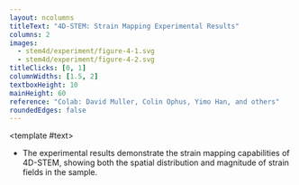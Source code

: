 ```yaml
---
layout: ncolumns
titleText: "4D-STEM: Strain Mapping Experimental Results"
columns: 2
images:
  - stem4d/experiment/figure-4-1.svg
  - stem4d/experiment/figure-4-2.svg
titleClicks: [0, 1]
columnWidths: [1.5, 2]
textboxHeight: 10
mainHeight: 60
reference: "Colab: David Muller, Colin Ophus, Yimo Han, and others" 
roundedEdges: false
---
```


<template #text>
<div class="text-left">
<ul class="list-disc pl-4">
  <li>The experimental results demonstrate the strain mapping capabilities of 4D-STEM, showing both the spatial distribution and magnitude of strain fields in the sample.</li>
</ul>
</div>
</template>